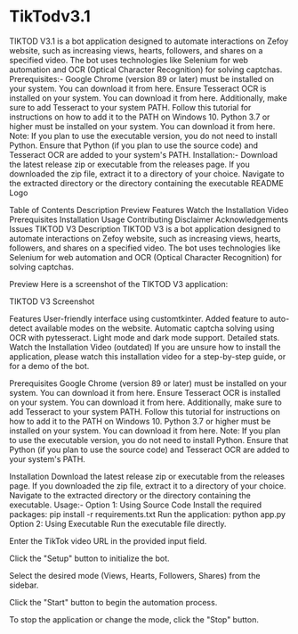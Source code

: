 # TikTodv3.1
TIKTOD V3.1 is a bot application designed to automate interactions on Zefoy website, such as increasing views, hearts, followers, and shares on a specified video. The bot uses technologies like Selenium for web automation and OCR (Optical Character Recognition) for solving captchas.
Prerequisites:-
Google Chrome (version 89 or later) must be installed on your system. You can download it from here.
Ensure Tesseract OCR is installed on your system. You can download it from here. Additionally, make sure to add Tesseract to your system PATH. Follow this tutorial for instructions on how to add it to the PATH on Windows 10.
Python 3.7 or higher must be installed on your system. You can download it from here.
Note: If you plan to use the executable version, you do not need to install Python. Ensure that Python (if you plan to use the source code) and Tesseract OCR are added to your system's PATH.
Installation:-
Download the latest release zip or executable from the releases page.
If you downloaded the zip file, extract it to a directory of your choice.
Navigate to the extracted directory or the directory containing the executable
README
Logo

Table of Contents
Description
Preview
Features
Watch the Installation Video
Prerequisites
Installation
Usage
Contributing
Disclaimer
Acknowledgements
Issues
TIKTOD V3
Description
TIKTOD V3 is a bot application designed to automate interactions on Zefoy website, such as increasing views, hearts, followers, and shares on a specified video. The bot uses technologies like Selenium for web automation and OCR (Optical Character Recognition) for solving captchas.

Preview
Here is a screenshot of the TIKTOD V3 application:

TIKTOD V3 Screenshot

Features
User-friendly interface using customtkinter.
Added feature to auto-detect available modes on the website.
Automatic captcha solving using OCR with pytesseract.
Light mode and dark mode support.
Detailed stats.
Watch the Installation Video (outdated)
If you are unsure how to install the application, please watch this installation video for a step-by-step guide, or for a demo of the bot.

Prerequisites
Google Chrome (version 89 or later) must be installed on your system. You can download it from here.
Ensure Tesseract OCR is installed on your system. You can download it from here. Additionally, make sure to add Tesseract to your system PATH. Follow this tutorial for instructions on how to add it to the PATH on Windows 10.
Python 3.7 or higher must be installed on your system. You can download it from here.
Note: If you plan to use the executable version, you do not need to install Python. Ensure that Python (if you plan to use the source code) and Tesseract OCR are added to your system's PATH.

Installation
Download the latest release zip or executable from the releases page.
If you downloaded the zip file, extract it to a directory of your choice.
Navigate to the extracted directory or the directory containing the executable.
Usage:-
Option 1: Using Source Code
Install the required packages:
pip install -r requirements.txt
Run the application:
python app.py
Option 2: Using Executable
Run the executable file directly.

Enter the TikTok video URL in the provided input field.

Click the "Setup" button to initialize the bot.

Select the desired mode (Views, Hearts, Followers, Shares) from the sidebar.

Click the "Start" button to begin the automation process.

To stop the application or change the mode, click the "Stop" button.
